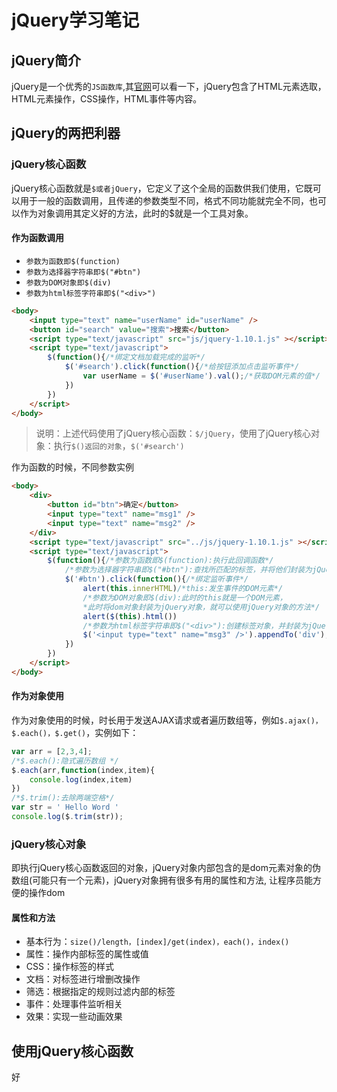 # jQuery学习笔记

## jQuery简介

jQuery是一个优秀的`JS函数库`,其[官网](http://jquery.com/)可以看一下，jQuery包含了HTML元素选取，HTML元素操作，CSS操作，HTML事件等内容。

## jQuery的两把利器

### jQuery核心函数

jQuery核心函数就是`$或者jQuery`，它定义了这个全局的函数供我们使用，它既可以用于一般的函数调用，且传递的参数类型不同，格式不同功能就完全不同，也可以作为对象调用其定义好的方法，此时的$就是一个工具对象。

#### 作为函数调用

* `参数为函数即$(function)`
* `参数为选择器字符串即$("#btn")`
* `参数为DOM对象即$(div)`
* `参数为html标签字符串即$("<div>")`

```html
<body>
    <input type="text" name="userName" id="userName" />
    <button id="search" value="搜索">搜索</button>
    <script type="text/javascript" src="js/jquery-1.10.1.js" ></script>
    <script type="text/javascript">
        $(function(){/*绑定文档加载完成的监听*/
            $('#search').click(function(){/*给按钮添加点击监听事件*/
                var userName = $('#userName').val();/*获取DOM元素的值*/
            })
        })
    </script>
</body>
```

> 说明：上述代码使用了jQuery核心函数：`$/jQuery`，使用了jQuery核心对象：执行`$()返回的对象`，`$('#search')`

作为函数的时候，不同参数实例

```html
<body>
    <div>
        <button id="btn">确定</button>
        <input type="text" name="msg1" />
        <input type="text" name="msg2" />
    </div>
    <script type="text/javascript" src="../js/jquery-1.10.1.js" ></script>
    <script type="text/javascript">
        $(function(){/*参数为函数即$(function):执行此回调函数*/
            /*参数为选择器字符串即$("#btn"):查找所匹配的标签，并将他们封装为jQuery对象*/
            $('#btn').click(function(){/*绑定监听事件*/
                alert(this.innerHTML)/*this:发生事件的DOM元素*/
                /*参数为DOM对象即$(div):此时的this就是一个DOM元素，
                *此时将dom对象封装为jQuery对象，就可以使用jQuery对象的方法*/
                alert($(this).html())
                /*参数为html标签字符串即$("<div>"):创建标签对象，并封装为jQuery对象*/
                $('<input type="text" name="msg3" />').appendTo('div');
            })
        })
    </script>
</body>
```

#### 作为对象使用

作为对象使用的时候，时长用于发送AJAX请求或者遍历数组等，例如`$.ajax()，$.each()，$.get()`，实例如下：

```javascript
var arr = [2,3,4];
/*$.each():隐式遍历数组 */
$.each(arr,function(index,item){
    console.log(index,item)
})
/*$.trim():去除两端空格*/
var str = ' Hello Word '
console.log($.trim(str));
```

### jQuery核心对象

即执行jQuery核心函数返回的对象，jQuery对象内部包含的是dom元素对象的伪数组(可能只有一个元素)，jQuery对象拥有很多有用的属性和方法, 让程序员能方便的操作dom

#### 属性和方法

* 基本行为：`size()/length，[index]/get(index)，each()，index()`
* 属性：操作内部标签的属性或值
* CSS：操作标签的样式
* 文档：对标签进行增删改操作
* 筛选：根据指定的规则过滤内部的标签
* 事件：处理事件监听相关
* 效果：实现一些动画效果

## 使用jQuery核心函数

好